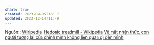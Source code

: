 ```yaml
---
share: true
created: 2023-09-05T16:17
updated: 2023-12-14T11:49
---
```


Nguồn:: [Wikipedia](../../%CE%9E%20Ngu%E1%BB%93n/Wikipedia.md), [Hedonic treadmill - Wikipedia](https://en.wikipedia.org/wiki/Hedonic_treadmill)
[Về mặt nhận thức, con người tương lai của chính mình không liên quan gì đến mình](./V%E1%BB%81%20m%E1%BA%B7t%20nh%E1%BA%ADn%20th%E1%BB%A9c,%20con%20ng%C6%B0%E1%BB%9Di%20t%C6%B0%C6%A1ng%20lai%20c%E1%BB%A7a%20ch%C3%ADnh%20m%C3%ACnh%20kh%C3%B4ng%20li%C3%AAn%20quan%20g%C3%AC%20%C4%91%E1%BA%BFn%20m%C3%ACnh.md)
